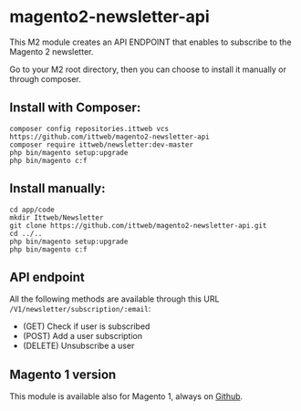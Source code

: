 # magento2-newsletter-api
This M2 module creates an API ENDPOINT that enables to subscribe to the Magento 2 newsletter.

Go to your M2 root directory, then you can choose to install it manually or through composer.

## Install with Composer:
```
composer config repositories.ittweb vcs https://github.com/ittweb/magento2-newsletter-api
composer require ittweb/newsletter:dev-master
php bin/magento setup:upgrade
php bin/magento c:f
```

## Install manually:
```
cd app/code
mkdir Ittweb/Newsletter
git clone https://github.com/ittweb/magento2-newsletter-api.git
cd ../..
php bin/magento setup:upgrade
php bin/magento c:f
```

## API endpoint
All the following methods are available through this URL `/V1/newsletter/subscription/:email`:
- (GET) Check if user is subscribed
- (POST) Add a user subscription
- (DELETE) Unsubscribe a user

## Magento 1 version
This module is available also for Magento 1, always on [Github](https://github.com/ittweb/vsfapi-magento1-newsletter).
